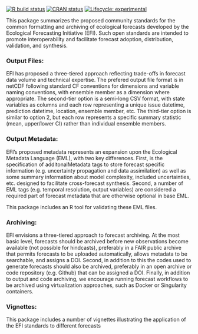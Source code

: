   <!-- badges: start -->
  [![R build status](https://github.com/cboettig/forecast-standards/workflows/R-CMD-check/badge.svg)](https://github.com/cboettig/forecast-standards/actions)
  [![CRAN status](https://www.r-pkg.org/badges/version/EFIstandards)](https://CRAN.R-project.org/package=EFIstandards)
  [![Lifecycle: experimental](https://img.shields.io/badge/lifecycle-experimental-orange.svg)](https://www.tidyverse.org/lifecycle/#experimental)
  <!-- badges: end -->


This package summarizes the proposed community standards for the common formatting and archiving of ecological forecasts developed by the Ecological Forecasting Initiative (EFI). Such open standards are intended to promote interoperability and facilitate forecast adoption, distribution, validation, and synthesis. 

### Output Files:

EFI has proposed a three-tiered approach reflecting trade-offs in forecast data volume and technical expertise. The prefered output file format is in netCDF following standard CF conventions for dimensions and variable naming conventions, with ensemble member as a dimension where appropriate. The second-tier option is a semi-long CSV format, with state variables as columns and each row representing a unique issue datetime, prediction datetime, location, ensemble member, etc. The third-tier option is similar to option 2, but each row represents a specific summary statistic (mean, upper/lower CI) rather than individual ensemble members.

### Output Metadata:

EFI’s proposed metadata represents an expansion upon the Ecological Metadata Language (EML), with two key differences. First, is the specification of additonalMetadata tags to store forecast specific information (e.g. uncertainty propagation and data assimilation) as well as some summary information about model complexity, included uncertainties, etc. designed to facilitate cross-forecast synthesis. Second, a number of EML tags (e.g. temporal resolution, output variables) are considered a required part of forecast metadata that are otherwise optional in base EML.

This package includes an R tool for validating these EML files.

### Archiving:

EFI envisions a three-tiered approach to forecast archiving. At the most basic level, forecasts should be archived before new observations become available (not possible for hindcasts), preferably in a FAIR public archive that permits forecasts to be uploaded automatically, allows metadata to be searchable, and assigns a DOI. Second, in addition to this the codes used to generate forecasts should also be archived, preferably in an open archive or code repository (e.g. Github) that can be assigned a DOI. Finally, in addition to output and code archiving, we encourage running forecast workflows to be archived using virtualization approaches, such as Docker or Singularity containers.

### Vignettes:

This package includes a number of vignettes illustrating the application of the EFI standards to different forecasts
